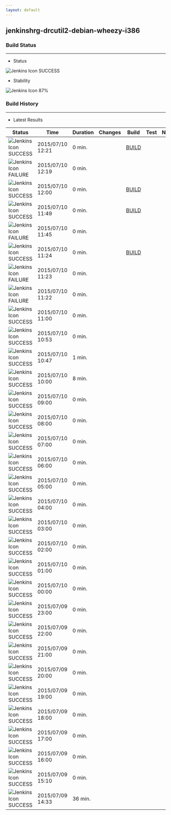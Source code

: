 ```yaml
---
layout: default
---
```

## jenkinshrg-drcutil2-debian-wheezy-i386
### Build Status
___
* Status
  
![Jenkins Icon](http://jenkinshrg.github.io/images/48x48/blue.png)
SUCCESS
  
* Stability
  
![Jenkins Icon](http://jenkinshrg.github.io/images/48x48/health-80plus.png)
87%
  
### Build History
___
* Latest Results
  
|Status|Time|Duration|Changes|Build|Test|Note|
|---|---|---|---|---|---|---|
|![Jenkins Icon](http://jenkinshrg.github.io/images/24x24/blue.png)SUCCESS|2015/07/10 12:21|0 min.||[BUILD](https://drive.google.com/file/d/0B54sHwaxmuM4MzFuRWtwMjdZOVE/view?usp=drivesdk) || |
|![Jenkins Icon](http://jenkinshrg.github.io/images/24x24/red.png)FAILURE|2015/07/10 12:19|0 min.|||| |
|![Jenkins Icon](http://jenkinshrg.github.io/images/24x24/blue.png)SUCCESS|2015/07/10 12:00|0 min.||[BUILD](https://drive.google.com/file/d/0B54sHwaxmuM4cUNNU1Zqc2NLUjQ/view?usp=drivesdk) || |
|![Jenkins Icon](http://jenkinshrg.github.io/images/24x24/blue.png)SUCCESS|2015/07/10 11:49|0 min.||[BUILD](https://drive.google.com/file/d/0B54sHwaxmuM4LUhmdjNRTVNxckk/view?usp=drivesdk) || |
|![Jenkins Icon](http://jenkinshrg.github.io/images/24x24/red.png)FAILURE|2015/07/10 11:45|0 min.|||| |
|![Jenkins Icon](http://jenkinshrg.github.io/images/24x24/blue.png)SUCCESS|2015/07/10 11:24|0 min.||[BUILD](https://drive.google.com/file/d/0B54sHwaxmuM4dlZMcTgteWRLSFk/view?usp=drivesdk) || |
|![Jenkins Icon](http://jenkinshrg.github.io/images/24x24/red.png)FAILURE|2015/07/10 11:23|0 min.|||| |
|![Jenkins Icon](http://jenkinshrg.github.io/images/24x24/red.png)FAILURE|2015/07/10 11:22|0 min.|||| |
|![Jenkins Icon](http://jenkinshrg.github.io/images/24x24/blue.png)SUCCESS|2015/07/10 11:00|0 min.|||| |
|![Jenkins Icon](http://jenkinshrg.github.io/images/24x24/blue.png)SUCCESS|2015/07/10 10:53|0 min.|||| |
|![Jenkins Icon](http://jenkinshrg.github.io/images/24x24/blue.png)SUCCESS|2015/07/10 10:47|1 min.|||| |
|![Jenkins Icon](http://jenkinshrg.github.io/images/24x24/blue.png)SUCCESS|2015/07/10 10:00|8 min.|||| |
|![Jenkins Icon](http://jenkinshrg.github.io/images/24x24/blue.png)SUCCESS|2015/07/10 09:00|0 min.|||| |
|![Jenkins Icon](http://jenkinshrg.github.io/images/24x24/blue.png)SUCCESS|2015/07/10 08:00|0 min.|||| |
|![Jenkins Icon](http://jenkinshrg.github.io/images/24x24/blue.png)SUCCESS|2015/07/10 07:00|0 min.|||| |
|![Jenkins Icon](http://jenkinshrg.github.io/images/24x24/blue.png)SUCCESS|2015/07/10 06:00|0 min.|||| |
|![Jenkins Icon](http://jenkinshrg.github.io/images/24x24/blue.png)SUCCESS|2015/07/10 05:00|0 min.|||| |
|![Jenkins Icon](http://jenkinshrg.github.io/images/24x24/blue.png)SUCCESS|2015/07/10 04:00|0 min.|||| |
|![Jenkins Icon](http://jenkinshrg.github.io/images/24x24/blue.png)SUCCESS|2015/07/10 03:00|0 min.|||| |
|![Jenkins Icon](http://jenkinshrg.github.io/images/24x24/blue.png)SUCCESS|2015/07/10 02:00|0 min.|||| |
|![Jenkins Icon](http://jenkinshrg.github.io/images/24x24/blue.png)SUCCESS|2015/07/10 01:00|0 min.|||| |
|![Jenkins Icon](http://jenkinshrg.github.io/images/24x24/blue.png)SUCCESS|2015/07/10 00:00|0 min.|||| |
|![Jenkins Icon](http://jenkinshrg.github.io/images/24x24/blue.png)SUCCESS|2015/07/09 23:00|0 min.|||| |
|![Jenkins Icon](http://jenkinshrg.github.io/images/24x24/blue.png)SUCCESS|2015/07/09 22:00|0 min.|||| |
|![Jenkins Icon](http://jenkinshrg.github.io/images/24x24/blue.png)SUCCESS|2015/07/09 21:00|0 min.|||| |
|![Jenkins Icon](http://jenkinshrg.github.io/images/24x24/blue.png)SUCCESS|2015/07/09 20:00|0 min.|||| |
|![Jenkins Icon](http://jenkinshrg.github.io/images/24x24/blue.png)SUCCESS|2015/07/09 19:00|0 min.|||| |
|![Jenkins Icon](http://jenkinshrg.github.io/images/24x24/blue.png)SUCCESS|2015/07/09 18:00|0 min.|||| |
|![Jenkins Icon](http://jenkinshrg.github.io/images/24x24/blue.png)SUCCESS|2015/07/09 17:00|0 min.|||| |
|![Jenkins Icon](http://jenkinshrg.github.io/images/24x24/blue.png)SUCCESS|2015/07/09 16:00|0 min.|||| |
|![Jenkins Icon](http://jenkinshrg.github.io/images/24x24/blue.png)SUCCESS|2015/07/09 15:10|0 min.|||| |
|![Jenkins Icon](http://jenkinshrg.github.io/images/24x24/blue.png)SUCCESS|2015/07/09 14:33|36 min.|||| |
